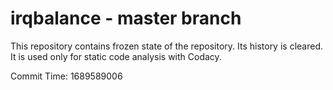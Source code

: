 # irqbalance - master branch

This repository contains frozen state of the repository.
Its history is cleared. It is used only for static code
analysis with Codacy.

Commit Time: 1689589006